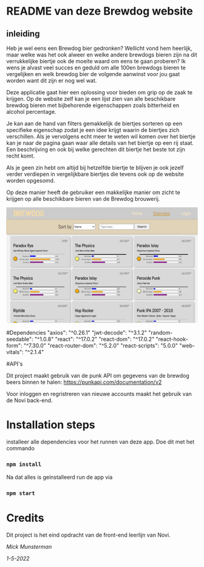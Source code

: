 # README van deze Brewdog website




## inleiding

Heb je wel eens een Brewdog bier gedronken? Wellicht vond hem heerlijk, maar welke was het ook alweer en welke andere brewdogs bieren zijn na dit verrukkelijke biertje ook de moeite waard om eens te gaan proberen? Ik wens je alvast veel succes en geduld om alle 100en brewdogs bieren te vergelijken en welk brewdog bier de volgende aanwinst voor jou gaat worden want dit zijn er nog wel wat.

Deze applicatie gaat hier een oplossing voor bieden om grip op de zaak te krijgen. Op de website zelf kan je een lijst zien van alle beschikbare brewdog bieren met bijbehorende eigenschappen zoals bitterheid en alcohol percentage.

Je kan aan de hand van filters gemakkelijk de biertjes sorteren op een specifieke eigenschap zodat je een idee krijgt waarin de biertjes zich verschillen. Als je vervolgens echt meer te weten wil komen over het biertje kan je naar de pagina gaan waar alle details van het biertje op een rij staat. Een beschrijving en ook bij welke gerechten dit biertje het beste tot zijn recht komt.

Als je geen zin hebt om altijd bij hetzelfde biertje te blijven je ook jezelf verder verdiepen in vergelijkbare biertjes die tevens ook op de website worden opgesomd.

Op deze manier heeft de gebruiker een makkelijke manier om zicht te krijgen op alle beschikbare bieren van de Brewdog brouwerij.

![screenshot](src/assets/Screenshot_OverviewPage.jpg)

#Dependencies
    "axios": "^0.26.1"
    "jwt-decode": "^3.1.2"
    "random-seedable": "^1.0.8"
    "react": "^17.0.2"
    "react-dom": "^17.0.2"
    "react-hook-form": "^7.30.0"
    "react-router-dom": "^5.2.0"
    "react-scripts": "5.0.0"
    "web-vitals": "^2.1.4"

#API's

Dit project maakt gebruik van de punk API om gegevens van de brewdog beers binnen te halen:
https://punkapi.com/documentation/v2

Voor inloggen en regristreren van nieuwe accounts maakt het gebruik van de Novi back-end.

# Installation steps

installeer alle dependencies voor het runnen van deze app. Doe dit met het commando 

### `npm install`

Na dat alles is geinstalleerd run de app via

### `npm start`


# Credits

Dit project is het eind opdracht van de front-end leerlijn van Novi.

_Mick Munsterman_

_1-5-2022_
